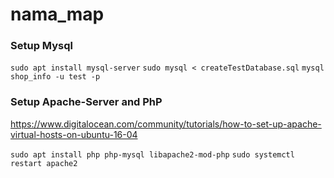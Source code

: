 # nama_map

### Setup Mysql

`sudo apt install mysql-server`
`sudo mysql < createTestDatabase.sql`
`mysql shop_info -u test -p`

### Setup Apache-Server and PhP
https://www.digitalocean.com/community/tutorials/how-to-set-up-apache-virtual-hosts-on-ubuntu-16-04


`sudo apt install php php-mysql libapache2-mod-php`
`sudo systemctl restart apache2`

